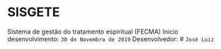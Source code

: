 # SISGETE

Sistema de gestão do tratamento espiritual (FECMA)
Inicio desenvolvimento: `30 de Novembro de 2019`
Desenvolvedor: # `José Luiz`
